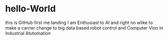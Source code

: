 # hello-World
this is GitHub first me landing
I am Enthusiast to AI and right no wlike to make a carrier change to big data based robot control and Computer Vion in Industrial Atutomation
